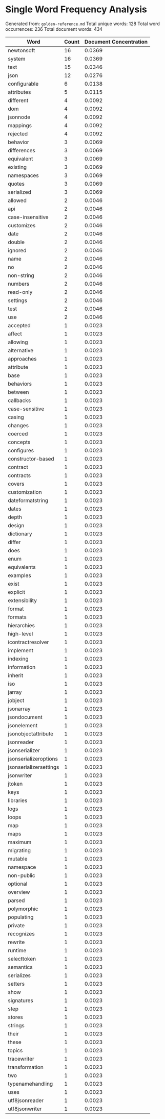 # Single Word Frequency Analysis

Generated from: `golden-reference.md`
Total unique words: 128
Total word occurrences: 236
Total document words: 434

| Word | Count | Document Concentration |
|------|-------|------------------------|
| newtonsoft | 16 | 0.0369 |
| system | 16 | 0.0369 |
| text | 15 | 0.0346 |
| json | 12 | 0.0276 |
| configurable | 6 | 0.0138 |
| attributes | 5 | 0.0115 |
| different | 4 | 0.0092 |
| dom | 4 | 0.0092 |
| jsonnode | 4 | 0.0092 |
| mappings | 4 | 0.0092 |
| rejected | 4 | 0.0092 |
| behavior | 3 | 0.0069 |
| differences | 3 | 0.0069 |
| equivalent | 3 | 0.0069 |
| existing | 3 | 0.0069 |
| namespaces | 3 | 0.0069 |
| quotes | 3 | 0.0069 |
| serialized | 3 | 0.0069 |
| allowed | 2 | 0.0046 |
| api | 2 | 0.0046 |
| case-insensitive | 2 | 0.0046 |
| customizes | 2 | 0.0046 |
| date | 2 | 0.0046 |
| double | 2 | 0.0046 |
| ignored | 2 | 0.0046 |
| name | 2 | 0.0046 |
| no | 2 | 0.0046 |
| non-string | 2 | 0.0046 |
| numbers | 2 | 0.0046 |
| read-only | 2 | 0.0046 |
| settings | 2 | 0.0046 |
| test | 2 | 0.0046 |
| use | 2 | 0.0046 |
| accepted | 1 | 0.0023 |
| affect | 1 | 0.0023 |
| allowing | 1 | 0.0023 |
| alternative | 1 | 0.0023 |
| approaches | 1 | 0.0023 |
| attribute | 1 | 0.0023 |
| base | 1 | 0.0023 |
| behaviors | 1 | 0.0023 |
| between | 1 | 0.0023 |
| callbacks | 1 | 0.0023 |
| case-sensitive | 1 | 0.0023 |
| casing | 1 | 0.0023 |
| changes | 1 | 0.0023 |
| coerced | 1 | 0.0023 |
| concepts | 1 | 0.0023 |
| configures | 1 | 0.0023 |
| constructor-based | 1 | 0.0023 |
| contract | 1 | 0.0023 |
| contracts | 1 | 0.0023 |
| covers | 1 | 0.0023 |
| customization | 1 | 0.0023 |
| dateformatstring | 1 | 0.0023 |
| dates | 1 | 0.0023 |
| depth | 1 | 0.0023 |
| design | 1 | 0.0023 |
| dictionary | 1 | 0.0023 |
| differ | 1 | 0.0023 |
| does | 1 | 0.0023 |
| enum | 1 | 0.0023 |
| equivalents | 1 | 0.0023 |
| examples | 1 | 0.0023 |
| exist | 1 | 0.0023 |
| explicit | 1 | 0.0023 |
| extensibility | 1 | 0.0023 |
| format | 1 | 0.0023 |
| formats | 1 | 0.0023 |
| hierarchies | 1 | 0.0023 |
| high-level | 1 | 0.0023 |
| icontractresolver | 1 | 0.0023 |
| implement | 1 | 0.0023 |
| indexing | 1 | 0.0023 |
| information | 1 | 0.0023 |
| inherit | 1 | 0.0023 |
| iso | 1 | 0.0023 |
| jarray | 1 | 0.0023 |
| jobject | 1 | 0.0023 |
| jsonarray | 1 | 0.0023 |
| jsondocument | 1 | 0.0023 |
| jsonelement | 1 | 0.0023 |
| jsonobjectattribute | 1 | 0.0023 |
| jsonreader | 1 | 0.0023 |
| jsonserializer | 1 | 0.0023 |
| jsonserializeroptions | 1 | 0.0023 |
| jsonserializersettings | 1 | 0.0023 |
| jsonwriter | 1 | 0.0023 |
| jtoken | 1 | 0.0023 |
| keys | 1 | 0.0023 |
| libraries | 1 | 0.0023 |
| logs | 1 | 0.0023 |
| loops | 1 | 0.0023 |
| map | 1 | 0.0023 |
| maps | 1 | 0.0023 |
| maximum | 1 | 0.0023 |
| migrating | 1 | 0.0023 |
| mutable | 1 | 0.0023 |
| namespace | 1 | 0.0023 |
| non-public | 1 | 0.0023 |
| optional | 1 | 0.0023 |
| overview | 1 | 0.0023 |
| parsed | 1 | 0.0023 |
| polymorphic | 1 | 0.0023 |
| populating | 1 | 0.0023 |
| private | 1 | 0.0023 |
| recognizes | 1 | 0.0023 |
| rewrite | 1 | 0.0023 |
| runtime | 1 | 0.0023 |
| selecttoken | 1 | 0.0023 |
| semantics | 1 | 0.0023 |
| serializes | 1 | 0.0023 |
| setters | 1 | 0.0023 |
| show | 1 | 0.0023 |
| signatures | 1 | 0.0023 |
| step | 1 | 0.0023 |
| stores | 1 | 0.0023 |
| strings | 1 | 0.0023 |
| their | 1 | 0.0023 |
| these | 1 | 0.0023 |
| topics | 1 | 0.0023 |
| tracewriter | 1 | 0.0023 |
| transformation | 1 | 0.0023 |
| two | 1 | 0.0023 |
| typenamehandling | 1 | 0.0023 |
| uses | 1 | 0.0023 |
| utf8jsonreader | 1 | 0.0023 |
| utf8jsonwriter | 1 | 0.0023 |
